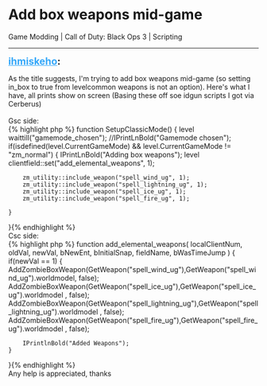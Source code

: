 # Add box weapons mid-game
Game Modding | Call of Duty: Black Ops 3 | Scripting

---
<strong style="font-size: 1.4em;"><span style="text-decoration: underline;text-decoration-color: #34a7f9;"><span style="color:#34a7f9;">ihmiskeho</span></span>:</strong>

<p>As the title suggests, I&#39;m trying to add box weapons mid-game (so setting in_box to true from levelcommon weapons is not an option). Here&#39;s what I have, all prints show on screen (Basing these off soe idgun scripts I got via Cerberus)<br /><br />Gsc side:<br />{% highlight php %}
function SetupClassicMode()
{
    level waittill("gamemode_chosen");
    //IPrintLnBold("Gamemode chosen");
    if(isdefined(level.CurrentGameMode) &amp;&amp; level.CurrentGameMode != "zm_normal")
    {
        IPrintLnBold("Adding box weapons");
        level clientfield::set("add_elemental_weapons", 1);

        zm_utility::include_weapon("spell_wind_ug", 1);
        zm_utility::include_weapon("spell_lightning_ug", 1);
        zm_utility::include_weapon("spell_ice_ug", 1);
        zm_utility::include_weapon("spell_fire_ug", 1);
       
    }
}{% endhighlight %}
<br />Csc side:<br />{% highlight php %}
function add_elemental_weapons( localClientNum, oldVal, newVal, bNewEnt, bInitialSnap, fieldName, bWasTimeJump )
{
    if(newVal == 1)
    {
        AddZombieBoxWeapon(GetWeapon("spell_wind_ug"),GetWeapon("spell_wind_ug").worldmodel, false);
        AddZombieBoxWeapon(GetWeapon("spell_ice_ug"),GetWeapon("spell_ice_ug").worldmodel , false);
        AddZombieBoxWeapon(GetWeapon("spell_lightning_ug"),GetWeapon("spell_lightning_ug").worldmodel , false);
        AddZombieBoxWeapon(GetWeapon("spell_fire_ug"),GetWeapon("spell_fire_ug").worldmodel , false);
       
        IPrintlnBold("Added Weapons");
    }
   
}{% endhighlight %}
<br />Any help is appreciated, thanks</p>
